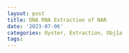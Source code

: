 ```yaml
---
layout: post
title: DNA RNA Extraction of NAR
date: '2023-07-06'
categories: Oyster, Extraction, Obj1a
tags: 
---
```


